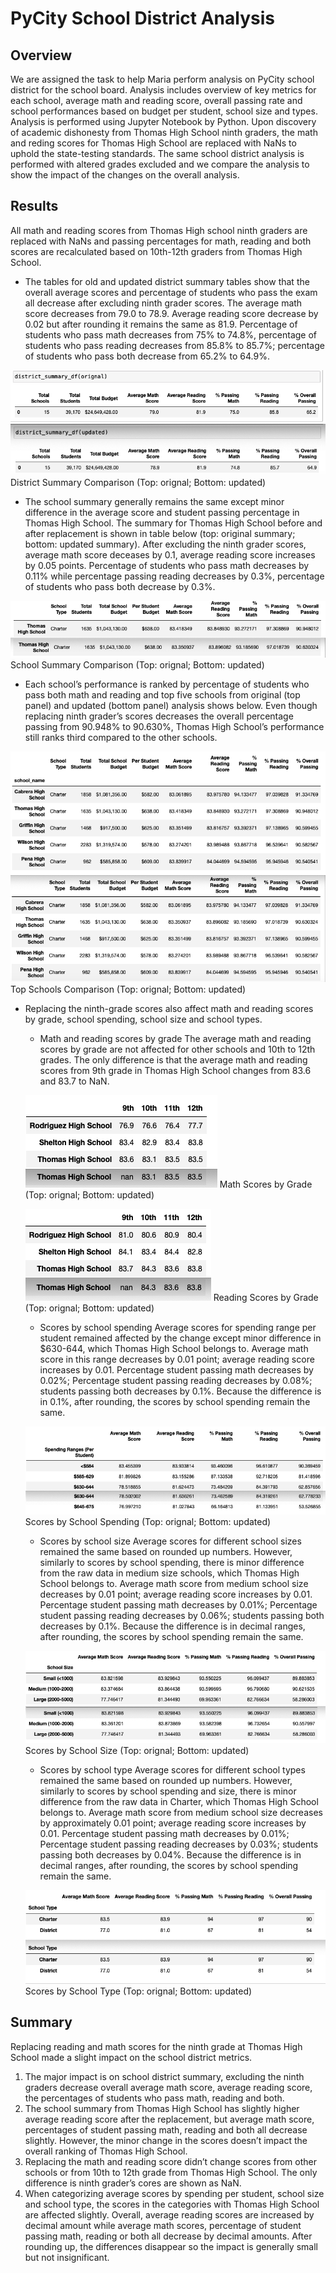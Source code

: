 # PyCity School District Analysis
## Overview
We are assigned the task to help Maria perform analysis on PyCity school district for the school board. Analysis includes overview of key metrics for each school, average math and reading score, overall passing rate and school performances based on budget per student, school size and types. Analysis is performed using Jupyter Notebook by Python. Upon discovery of academic dishonesty from Thomas High School ninth graders, the math and reding scores for Thomas High School are replaced with NaNs to uphold the state-testing standards. The same school district analysis is performed with altered grades excluded and we compare the analysis to show the impact of the changes on the overall analysis.
## Results
All math and reading scores from Thomas High school ninth graders are replaced with NaNs and passing percentages for math, reading and both scores are recalculated based on 10th-12th graders from Thomas High School.
- The tables for old and updated district summary tables show that the overall average scores and percentage of students who pass the exam all decrease after excluding ninth grader scores. The average math score decreases from 79.0 to 78.9. Average reading score decrease by 0.02 but after rounding it remains the same as 81.9. Percentage of students who pass math decreases from 75% to 74.8%, percentage of students who pass reading decreases from 85.8% to 85.7%; percentage of students who pass both decrease from 65.2% to 64.9%.

![district_summary_comparision](/Resources/district_summary_comparison.png)
    District Summary Comparison (Top: orignal; Bottom: updated)

- The school summary generally remains the same except minor difference in the average score and student passing percentage in Thomas High School. The summary for Thomas High School before and after replacement is shown in table below (top: original summary; bottom: updated summary). After excluding the ninth grader scores, average math score deceases by 0.1, average reading score increases by 0.05 points. Percentage of students who pass math decreases by 0.11% while percentage passing reading decreases by 0.3%, percentage of students who pass both decrease by 0.3%.

![school_summary_comparison](/Resources/school_summary_comparison.png)
    School Summary Comparison (Top: orignal; Bottom: updated)

- Each school’s performance is ranked by percentage of students who pass both math and reading and top five schools from original (top panel) and updated (bottom panel) analysis shows below. Even though replacing ninth grader’s scores decreases the overall percentage passing from 90.948% to 90.630%, Thomas High School’s performance still ranks third compared to the other schools.

![top_schools_comparison](/Resources/top_schools.png)
    Top Schools Comparison (Top: orignal; Bottom: updated)

- Replacing the ninth-grade scores also affect math and reading scores by grade, school spending, school size and school types.
   - Math and reading scores by grade
   The average math and reading scores by grade are not affected for other schools and 10th to 12th grades. The only difference is that the average math and reading scores from 9th grade in Thomas High School changes from 83.6 and 83.7 to NaN.
   
   ![math_scores_bygrade](/Resources/math_scores_bygrade.png)
    Math Scores by Grade (Top: orignal; Bottom: updated)
   
   ![reading_scores_bygrade](/Resources/reading_scores_bygrade.png)
    Reading Scores by Grade (Top: orignal; Bottom: updated)
   
   - Scores by school spending
   Average scores for spending range per student remained affected by the change except minor difference in $630-644, which Thomas High School belongs to. Average math score in this range decreases by 0.01 point; average reading score increases by 0.01. Percentage student passing math decreases by 0.02%; Percentage student passing reading decreases by 0.08%; students passing both decreases by 0.1%. Because the difference is in 0.1%, after rounding, the scores by school spending remain the same.  
   
   ![score_spending](/Resources/score_spending.png)
    Scores by School Spending (Top: orignal; Bottom: updated)
   
   - Scores by school size
   Average scores for different school sizes remained the same based on rounded up numbers. However, similarly to scores by school spending, there is minor difference from the raw data in medium size schools, which Thomas High School belongs to. Average math score from medium school size decreases by 0.01 point; average reading score increases by 0.01. Percentage student passing math decreases by 0.01%; Percentage student passing reading decreases by 0.06%; students passing both decreases by 0.1%. Because the difference is in decimal ranges, after rounding, the scores by school spending remain the same.  
   
   ![scores_school_size](/Resources/scores_school_size.png)
    Scores by School Size (Top: orignal; Bottom: updated)
   
   - Scores by school type
   Average scores for different school types remained the same based on rounded up numbers. However, similarly to scores by school spending and size, there is minor difference from the raw data in Charter, which Thomas High School belongs to. Average math score from medium school size decreases by approximately 0.01 point; average reading score increases by 0.01. Percentage student passing math decreases by 0.01%; Percentage student passing reading decreases by 0.03%; students passing both decreases by 0.04%. Because the difference is in decimal ranges, after rounding, the scores by school spending remain the same.  
   
   ![scores_by_school_type](/Resources/score_type.png)
    Scores by School Type (Top: orignal; Bottom: updated)
   
## Summary
Replacing reading and math scores for the ninth grade at Thomas High School made a slight impact on the school district metrics. 
1.    The major impact is on school district summary, excluding the ninth graders decrease overall average math score, average reading score, the percentages of students who pass math, reading and both.
2.    The school summary from Thomas High School has slightly higher average reading score after the replacement, but average math score, percentages of student passing math, reading and both all decrease slightly. However, the minor change in the scores doesn’t impact the overall ranking of Thomas High School.
3.    Replacing the math and reading score didn’t change scores from other schools or from 10th to 12th grade from Thomas High School. The only difference is ninth grader’s cores are shown as NaN.
4.    When categorizing average scores by spending per student, school size and school type, the scores in the categories with Thomas High School are affected slightly. Overall, average reading scores are increased by decimal amount while average math scores, percentage of student passing math, reading or both all decrease by decimal amounts. After rounding up, the differences disappear so the impact is generally small but not insignificant. 
     

